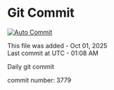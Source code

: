 # Git Commit
[![Auto Commit](https://github.com/MahbubHS/active/actions/workflows/main.yml/badge.svg)](https://github.com/MahbubHS/active/actions/workflows/main.yml)

This file was added - Oct 01, 2025  
Last commit at UTC - 01:08 AM

Daily git commit

commit number: 3779
